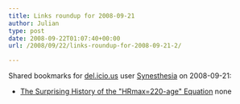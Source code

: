 ```yaml
---
title: Links roundup for 2008-09-21
author: Julian
type: post
date: 2008-09-22T01:07:40+00:00
url: /2008/09/22/links-roundup-for-2008-09-21-2/

---
```

Shared bookmarks for [del.icio.us][1] user [Synesthesia][2] on 2008-09-21:

  * [The Surprising History of the "HRmax=220-age" Equation][3] 
    none</li> </ul>

 [1]: http://del.icio.us/
 [2]: http://del.icio.us/synesthesia
 [3]: http://faculty.css.edu/tboone2/asep/Robergs2.pdf